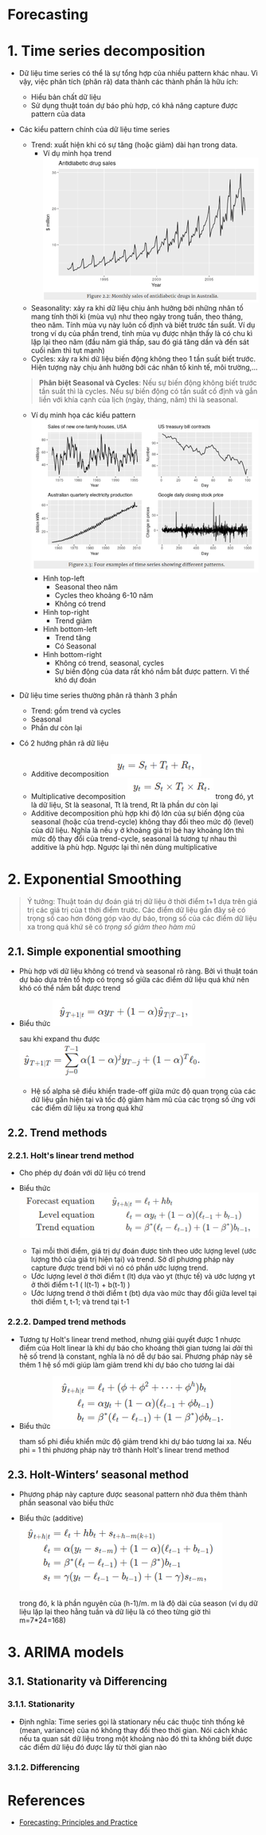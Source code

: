 Forecasting
==================

# 1. Time series decomposition
* Dữ liệu time series có thể là sự tổng hợp của nhiều pattern khác nhau. Vì vậy, việc phân tích (phân rã) data thành các thành phần là hữu ích:
	* Hiểu bản chất dữ liệu
	* Sử dụng thuật toán dự báo phù hợp, có khả năng capture được pattern của data
* Các kiểu pattern chính của dữ liệu time series
	* Trend: xuất hiện khi có sự tăng (hoặc giảm) dài hạn trong data.
		* Ví dụ minh họa trend
		![](./Images/Trend_Example1.png) 
	* Seasonality: xảy ra khi dữ liệu chịu ảnh hưởng bởi những nhân tố mang tính thời kì (mùa vụ) như theo ngày trong tuần, theo tháng, theo năm. Tính mùa vụ này luôn cố định và biết trước tần suất. Ví dụ trong ví dụ của phần trend, tính mùa vụ được nhận thấy là có chu kì lặp lại theo năm (đầu năm giá thấp, sau đó giá tăng dần và đến sát cuối năm thì tụt mạnh)
	* Cycles: xảy ra khi dữ liệu biến động không theo 1 tần suất biết trước. Hiện tượng này chịu ảnh hưởng bởi các nhân tố kinh tế, môi trường,...
	> **Phân biệt Seasonal và Cycles**: Nếu sự biến động không biết trước tần suất thì là cycles. Nếu sự biến động có tần suất cố định và gắn liền với khía cạnh của lịch (ngày, tháng, năm) thì là seasonal.
	* Ví dụ minh họa các kiểu pattern
	![](./Images/TimeSeries_Pattern_Example.png) 
		* Hình top-left
			* Seasonal theo năm
			* Cycles theo khoảng 6-10 năm
			* Không có trend
		* Hình top-right
			* Trend giảm
		* Hình bottom-left
			* Trend tăng
			* Có Seasonal
		* Hình bottom-right
			* Không có trend, seasonal, cycles
			* Sự biến động của data rất khó nắm bắt được pattern. Vì thế khó dự đoán

* Dữ liệu time series thường phân rã thành 3 phần
	* Trend: gồm trend và cycles
	* Seasonal
	* Phần dư còn lại

* Có 2 hướng phân rã dữ liệu
	* Additive decomposition
	![](./Images/AdditiveDecomposition.png) 
	* Multiplicative decomposition
	![](./Images/MultiplicativeDecomposition.png)
	trong đó, yt là dữ liệu, St là seasonal, Tt là trend, Rt là phần dư còn lại
	* Additive decomposition phù hợp khi độ lớn của sự biến động của seasonal (hoặc của trend-cycle) không thay đổi theo mức độ (level) của dữ liệu. Nghĩa là nếu y ở khoảng giá trị bé hay khoảng lớn thì mức độ thay đổi của trend-cycle, seasonal là tương tự nhau thì additive là phù hợp. Ngược lại thì nên dùng multiplicative

# 2. Exponential Smoothing
> Ý tưởng: Thuật toán dự đoán giá trị dữ liệu ở thời điểm t+1 dựa trên giá trị các giá trị của t thời điểm trước. Các điểm dữ liệu gần đây sẽ có trọng số cao hơn đóng góp vào dự báo, trọng số của các điểm dữ liệu xa trong quá khứ sẽ có *trọng số giảm theo hàm mũ*

## 2.1. Simple exponential smoothing
* Phù hợp với dữ liệu không có trend và seasonal rõ ràng. Bởi vì thuật toán dự báo dựa trên tổ hợp có trọng số giữa các điểm dữ liệu quá khứ nên khó có thể nắm bắt được trend
* Biểu thức
	![](./Images/SimpleExponential_Expression1.png)

	sau khi expand thu được
	![](./Images/SimpleExponential_Expression2.png)
	
	* Hệ số alpha sẽ điều khiển trade-off giữa mức độ quan trọng của các dữ liệu gần hiện tại và tốc độ giảm hàm mũ của các trọng số ứng với các điểm dữ liệu xa trong quá khứ

## 2.2. Trend methods
### 2.2.1. Holt's linear trend method
* Cho phép dự đoán với dữ liệu có trend
* Biểu thức
	![](./Images/HoltLinearTrend_Expression.png)
	
	* Tại mỗi thời điểm, giá trị dự đoán được tính theo ước lượng level (ước lượng thô của giá trị hiện tại) và trend. Sở dĩ phương pháp này capture được trend bởi vì nó có phần ước lượng trend. 
	* Ước lượng level ở thời điểm t (lt) dựa vào yt (thực tế) và ước lượng yt ở thời điểm t-1 ( l(t-1) + b(t-1) )
	* Ước lượng trend ở thời điểm t (bt) dựa vào mức thay đổi giữa level tại thời điểm t, t-1; và trend tại t-1

### 2.2.2. Damped trend methods
* Tương tự Holt's linear trend method, nhưng giải quyết được 1 nhược điểm của Holt linear là khi dự báo cho khoảng thời gian tương lai *dài* thì hệ số trend là constant, nghĩa là nó dễ dự báo sai. Phương pháp này sẽ thêm 1 hệ số mới giúp làm giảm trend khi dự báo cho tương lai dài
* Biểu thức
	![](./Images/DamppedTrend_Expression.png)
	
	tham số phi điều khiển mức độ giảm trend khi dự báo tương lai xa. Nếu phi = 1 thì phương pháp này trở thành Holt's linear trend method

## 2.3. Holt-Winters’ seasonal method
* Phương pháp này capture được seasonal pattern nhờ đưa thêm thành phần seasonal vào biểu thức
* Biểu thức (additive)
	![](./Images/HoltWinter_Expression.png)
	
	trong đó, k là phần nguyên của (h-1)/m. m là độ dài của season (ví dụ dữ liệu lặp lại theo hằng tuần và dữ liệu là có theo từng giờ thì m=7*24=168)


# 3. ARIMA models
## 3.1. Stationarity và Differencing
### 3.1.1. Stationarity
* Định nghĩa: Time series gọi là stationary nếu các thuộc tính thống kê (mean, variance) của nó không thay đổi theo thời gian. Nói cách khác nếu ta quan sát dữ liệu trong một khoảng nào đó thì ta không biết được các điểm dữ liệu đó được lấy từ thời gian nào
### 3.1.2. Differencing

# References
* [Forecasting: Principles and Practice](https://otexts.org/fpp2/index.html) 